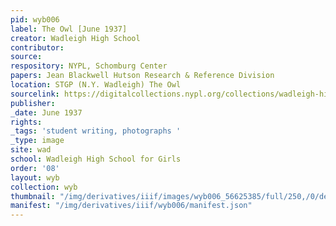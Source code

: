 ```yaml
---
pid: wyb006
label: The Owl [June 1937]
creator: Wadleigh High School
contributor:
source:
respository: NYPL, Schomburg Center
papers: Jean Blackwell Hutson Research & Reference Division
location: STGP (N.Y. Wadleigh) The Owl
sourcelink: https://digitalcollections.nypl.org/collections/wadleigh-high-school-yearbooks#/?tab=navigation
publisher:
_date: June 1937
rights:
_tags: 'student writing, photographs '
_type: image
site: wad
school: Wadleigh High School for Girls
order: '08'
layout: wyb
collection: wyb
thumbnail: "/img/derivatives/iiif/images/wyb006_56625385/full/250,/0/default.jpg"
manifest: "/img/derivatives/iiif/wyb006/manifest.json"
---
```

